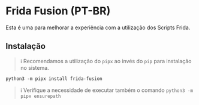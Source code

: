 # Frida Fusion (PT-BR)

Esta é uma para melhorar a experiência com a utilização dos Scripts Frida.

## Instalação

> :information_source: Recomendamos a utilização do `pipx` ao invés do `pip` para instalação no sistema.

```
python3 -m pipx install frida-fusion
```

> :information_source: Verifique a necessidade de executar também o comando `python3 -m pipx ensurepath`
